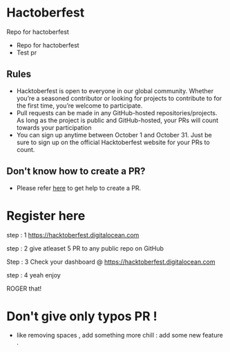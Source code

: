# Hactoberfest
Repo for hactoberfest

* Repo for hactoberfest
* Test pr
## Rules

- Hacktoberfest is open to everyone in our global community. Whether you’re a seasoned contributor or looking for projects to contribute to for the first time, you’re welcome to participate.
- Pull requests can be made in any GitHub-hosted repositories/projects. As long as the project is public and GitHub-hosted, your PRs will count towards your participation
- You can sign up anytime between October 1 and October 31. Just be sure to sign up on the official Hacktoberfest website for your PRs to count.

## Don't know how to create a PR?
- Please refer <a href="https://www.digitalocean.com/community/tutorials/how-to-create-a-pull-request-on-github">here</a> to get help to create a PR.


# Register here
step : 1
https://hacktoberfest.digitalocean.com

step : 2
give atleaset 5 PR to any public repo on GitHub

Step : 3
Check your dashboard @ https://hacktoberfest.digitalocean.com

step : 4
yeah enjoy


ROGER that!

# Don't give only typos PR  !
* like removing spaces , add something more chill : add some new feature .

